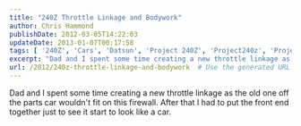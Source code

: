 ```yaml
---
title: "240Z Throttle Linkage and Bodywork"
author: Chris Hammond
publishDate: 2012-03-05T14:22:03
updateDate: 2013-01-07T00:17:58
tags: [ '240Z', 'Cars', 'Datsun', 'Project 240Z', 'Project240z', 'Project240Zcom' ]
excerpt: "Dad and I spent some time creating a new throttle linkage as the old one off the parts car wouldn't fit on this firewall. After that I had to put the front end together just to see it start to look like a car."
url: /2012/240z-throttle-linkage-and-bodywork  # Use the generated URL with year
---
```

<p>Dad and I spent some time creating a new throttle linkage as the old one off the parts car wouldn't fit on this firewall. After that I had to put the front end together just to see it start to look like a car.</p>  <object width="425" height="350"><param name="movie" value="https://www.youtube.com/v/gUx4mhIfb38"></param><embed src="https://www.youtube.com/v/gUx4mhIfb38" type="application/x-shockwave-flash" width="425" height="350"></embed></object>
